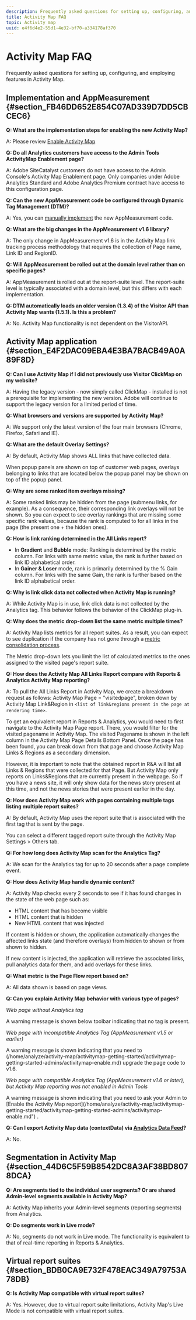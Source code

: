 ```yaml
---
description: Frequently asked questions for setting up, configuring, and employing features in Activity Map.
title: Activity Map FAQ
topic: Activity map
uuid: e4f6d4e2-55d1-4e32-bf70-a334178af370
---
```


# Activity Map FAQ

Frequently asked questions for setting up, configuring, and employing features in Activity Map.

## Implementation and AppMeasurement {#section_FB46DD652E854C07AD339D7DD5CBCEC6}

**Q: What are the implementation steps for enabling the new Activity Map?**

A: Please review [Enable Activity Map](/help/analyze/activity-map/activitymap-getting-started/activitymap-getting-started-admins/activitymap-enable.md)

**Q: Do all Analytics customers have access to the Admin Tools ActivityMap Enablement page?**

A: Adobe SiteCatalyst customers do not have access to the Admin Console's Activity Map Enablement page. Only companies under Adobe Analytics Standard and Adobe Analytics Premium contract have access to this configuration page.

**Q: Can the new AppMeasurement code be configured through Dynamic Tag Management (DTM)?**

A: Yes, you can [manually implement](https://marketing.adobe.com/resources/help/en_US/dtm/analytics_dtm.html) the new AppMeasurement code.

**Q: What are the big changes in the AppMeasurement v1.6 library?**

A: The only change in AppMeasurement v1.6 is in the Activity Map link tracking process methodology that requires the collection of Page name, Link ID and RegionID.

**Q: Will AppMeasurement be rolled out at the domain level rather than on specific pages?**

A: AppMeasurement is rolled out at the report-suite level. The report-suite level is typically associated with a domain level, but this differs with each implementation.

**Q: DTM automatically loads an older version (1.3.4) of the Visitor API than Activity Map wants (1.5.1). Is this a problem?**

A: No. Activity Map functionality is not dependent on the VisitorAPI.

## Activity Map application {#section_E4F2DAC09EBA4E3BA7BACB49A0A89F8D}

**Q: Can I use Activity Map if I did not previously use Visitor ClickMap on my website?**

A: Having the legacy version - now simply called ClickMap - installed is not a prerequisite for implementing the new version. Adobe will continue to support the legacy version for a limited period of time.

**Q: What browsers and versions are supported by Activity Map?**

A: We support only the latest version of the four main browsers (Chrome, Firefox, Safari and IE).

**Q: What are the default Overlay Settings?**

A: By default, Activity Map shows ALL links that have collected data.

When popup panels are shown on top of customer web pages, overlays belonging to links that are located below the popup panel may be shown on top of the popup panel.

**Q: Why are some ranked item overlays missing?**

A: Some ranked links may be hidden from the page (submenu links, for example). As a consequence, their corresponding link overlays will not be shown. So you can expect to see overlay rankings that are missing some specific rank values, because the rank is computed to for all links in the page (the present one + the hidden ones).

**Q: How is link ranking determined in the All Links report?**

*   In **Gradient** and **Bubble** mode: Ranking is determined by the metric column. For links with same metric value, the rank is further based on link ID alphabetical order.
*   In **Gainer & Loser** mode, rank is primarily determined by the % Gain column. For links with the same Gain, the rank is further based on the link ID alphabetical order.

**Q: Why is link click data not collected when Activity Map is running?**

A: While Activity Map is in use, link click data is not collected by the Analytics tag. This behavior follows the behavior of the ClickMap plug-in.

**Q: Why does the metric drop-down list the same metric multiple times?**

A: Activity Map lists metrics for all report suites. As a result, you can expect to see duplication if the company has not gone through a [metric consolidation process](https://marketing.adobe.com/resources/help/en_US/analytics/calcmetrics/cm_transition.html).

The Metric drop-down lets you limit the list of calculated metrics to the ones assigned to the visited page's report suite.

**Q: How does the Activity Map All Links Report compare with Reports & Analytics Activity Map reporting?**

A: To pull the All Links Report in Activity Map, we create a breakdown request as follows: Activity Map Page = "visitedpage", broken down by Activity Map Link&Region in `<list of link&regions present in the page at rendering time>`.

To get an equivalent report in Reports & Analytics, you would need to first navigate to the Activity Map Page report. There, you would filter for the visited pagename in Activity Map. The visited Pagename is shown in the left column in the Activity Map Page Details Bottom Panel. Once the page has been found, you can break down from that page and choose Activity Map Links & Regions as a secondary dimension.

However, it is important to note that the obtained report in R&A will list all Links & Regions that were collected for that Page. But Activity Map only reports on Links&Regions that are currently present in the webpage. So if you have a news site, it will only show data for the news story present at this time, and not the news stories that were present earlier in the day.

**Q: How does Activity Map work with pages containing multiple tags listing multiple report suites?**

A: By default, Activity Map uses the report suite that is associated with the first tag that is sent by the page.

You can select a different tagged report suite through the Activity Map Settings > Others tab.

**Q: For how long does Activity Map scan for the Analytics Tag?**

A: We scan for the Analytics tag for up to 20 seconds after a page complete event.

**Q: How does Activity Map handle dynamic content?**

A: Activity Map checks every 2 seconds to see if it has found changes in the state of the web page such as:

*   HTML content that has become visible
*   HTML content that is hidden
*   New HTML content that was injected

If content is hidden or shown, the application automatically changes the affected links state (and therefore overlays) from hidden to shown or from shown to hidden.

If new content is injected, the application will retrieve the associated links, pull analytics data for them, and add overlays for these links.

**Q: What metric is the Page Flow report based on?**

A: All data shown is based on page views.

**Q: Can you explain Activity Map behavior with various type of pages?**

*Web page without Analytics tag*

A warning message is shown below toolbar indicating that no tag is present.

*Web page with incompatible Analytics Tag (AppMeasurement v1.5 or earlier)*

A warning message is shown indicating that you need to (/home/analyze/activity-map/activitymap-getting-started/activitymap-getting-started-admins/activitymap-enable.md) upgrade the page code to v1.6.

*Web page with compatible Analytics Tag (AppMeasurement v1.6 or later), but Activity Map reporting was not enabled in Admin Tools*

A warning message is shown indicating that you need to ask your Admin to \[Enable the Activity Map report\](/home/analyze/activity-map/activitymap-getting-started/activitymap-getting-started-admins/activitymap-enable.md") .

**Q: Can I export Activity Map data (contextData) via [Analytics Data Feed](https://marketing.adobe.com/resources/help/en_US/reference/analytics-data-feed.html)?**

A: No.

## Segmentation in Activity Map {#section_44D6C5F59B8542DC8A3AF38BD8078DCA}

**Q: Are segments tied to the individual user segments? Or are shared Admin-level segments available in Activity Map?**

A: Activity Map inherits your Admin-level segments (reporting segments) from Analytics.

**Q: Do segments work in Live mode?**

A: No, segments do not work in Live mode. The functionality is equivalent to that of real-time reporting in Reports & Analytics.

## Virtual report suites {#section_BDB0CA9E732F478EAC349A79753A78DB}

**Q: Is Activity Map compatible with virtual report suites?**

A: Yes. However, due to virtual report suite limitations, Activity Map's Live Mode is not compatible with virtual report suites.
